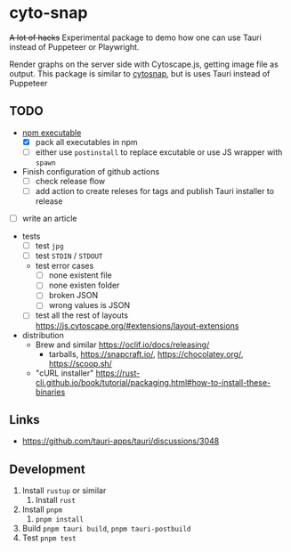 # cyto-snap

~~A lot of hacks~~ Experimental package to demo how one can use Tauri instead of Puppeteer or Playwright.

Render graphs on the server side with Cytoscape.js, getting image file as output. This package is similar to [cytosnap](https://github.com/cytoscape/cytosnap), but is uses Tauri instead of Puppeteer

## TODO

- [npm executable](https://stereobooster.com/posts/distributing-executable-binaries-in-npm-package/)
  - [x] pack all executables in npm
  - [ ] either use `postinstall` to replace excutable or use JS wrapper with `spawn`
- Finish configuration of github actions
  - [ ] check release flow
  - [ ] add action to create releses for tags and publish Tauri installer to release
- [ ] write an article
- tests
  - [ ] test `jpg`
  - [ ] test `STDIN` / `STDOUT`
  - test error cases
    - [ ] none existent file
    - [ ] none existen folder
    - [ ] broken JSON
    - [ ] wrong values is JSON
  - [ ] test all the rest of layouts https://js.cytoscape.org/#extensions/layout-extensions
- distribution
  - Brew and similar https://oclif.io/docs/releasing/
    - tarballs, https://snapcraft.io/, https://chocolatey.org/, https://scoop.sh/
  - "cURL installer" https://rust-cli.github.io/book/tutorial/packaging.html#how-to-install-these-binaries

## Links

- https://github.com/tauri-apps/tauri/discussions/3048

## Development

1. Install `rustup` or similar
   1. Install `rust`
2. Install `pnpm`
   1. `pnpm install`
3. Build `pnpm tauri build`, `pnpm tauri-postbuild`
4. Test `pnpm test`
